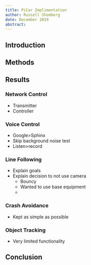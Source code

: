 ```yaml
---
title: PiCar Implimentation
author: Russell Shomberg
date: December 2019
abstract: 
---
```


## Introduction

<!-- Explain problem statement

Network Control
Voice Control
Line Following
Crash Avoidance
Object Tracking
-->

## Methods

<!-- Talk about why we decided to ditch the old code -->

<!-- Explain overall program organization --->
<!-- FIGURE server side structure -->

<!-- Explain goals for feature implimentations -->

## Results
<!-- Explain how we did everything and how it performed -->

### Network Control
<!-- FIGURE client side structure -->
  * Transmitter
  * Controller

### Voice Control
  * Google>Sphinx
  * Skip background noise test
  * Listen>record

### Line Following
  * Explain goals
  * Explain decision to not use camera
	* Bouncy
	* Wanted to use base equipment
	* 

### Crash Avoidance
  * Kept as simple as possible

### Object Tracking
  * Very limited functionality

## Conclusion
<!-- Lessons learned -->

<!-- Discuss hardware improvements -->

<!-- Possible future work (unlikley to happen) -->
